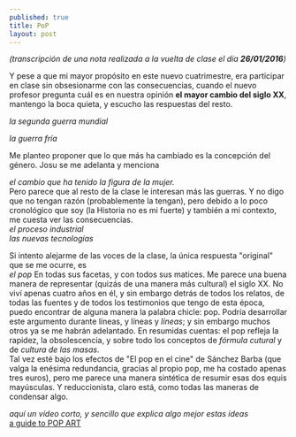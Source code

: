 ```yaml
---
published: true
title: PʘP
layout: post
---
```

_(transcripción de una nota realizada a la vuelta de clase el día **26/01/2016**)_  

Y pese a que mi mayor propósito en este nuevo cuatrimestre, era participar en clase sin obsesionarme con las consecuencias, cuando el nuevo profesor pregunta cuál es en nuestra opinión **el mayor cambio del siglo XX**, mantengo la boca quieta, y escucho las respuestas del resto.  

*la segunda guerra mundial*  

*la guerra fría*  

Me planteo proponer que lo que más ha cambiado es la concepción del género. Josu se me adelanta y menciona  
 
*el cambio que ha tenido la figura de la mujer.*  
Pero parece que al resto de la clase le interesan más las guerras. Y no digo que no tengan razón (probablemente la tengan), pero debido a lo poco cronológico que soy (la Historia no es mi fuerte) y también a mi contexto, me cuesta ver las consecuencias.  
*el proceso industrial*  
*las nuevas tecnologías*  

Si intento alejarme de las voces de la clase, la única respuesta "original" que se me ocurre, es  
_*el pop*_
En todas sus facetas, y con todos sus matices.  Me parece una buena manera de representar (quizás de una manera más cultural) el siglo XX. No viví apenas cuatro años en él, y sin embargo detrás de todos los relatos, de todas las fuentes y de todos los testimonios que tengo de esta época, puedo encontrar de alguna manera la palabra chicle: pop. Podría desarrollar este argumento durante líneas, y líneas y *líneas*; y sin embargo muchos otros ya se me habrán adelantado. En resumidas cuentas: el pop refleja la rapidez, la obsolescencia, y sobre todo los conceptos de *fórmula cutural* y de *cultura de las masas*.  
Tal vez esté bajo los efectos de "El pop en el cine" de Sánchez Barba (que valga la enésima redundancia, gracias al propio pop, me ha costado apenas tres euros), pero me parece una manera sintética de resumir esas dos equis mayúsculas. Y reduccionista, claro está, como todas las maneras de condensar algo.  
  
*aquí un vídeo corto, y sencillo que explica algo mejor estas ideas*   
[a guide to POP ART](https://www.youtube.com/watch?v=LsY4ihZCJL8)